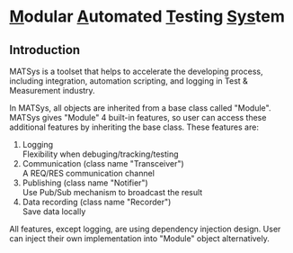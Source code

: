 # <ins>M</ins>odular <ins>A</ins>utomated <ins>T</ins>esting <ins>Sys</ins>tem

## Introduction

MATSys is a toolset that helps to accelerate the developing process, including integration, automation scripting, and logging in Test & Measurement industry.

In MATSys, all objects are inherited from a base class called "Module". MATSys gives "Module" 4 built-in features, so user can access these additional features by inheriting the base class. These features are:
1. Logging  
  Flexibility when debuging/tracking/testing  
2. Communication (class name "Transceiver")  
  A REQ/RES communication channel
3. Publishing (class name "Notifier")  
  Use Pub/Sub mechanism to broadcast the result 
4. Data recording (class name "Recorder")  
  Save data locally

All features, except logging, are using dependency injection design. User can inject their own implementation into "Module" object alternatively.
